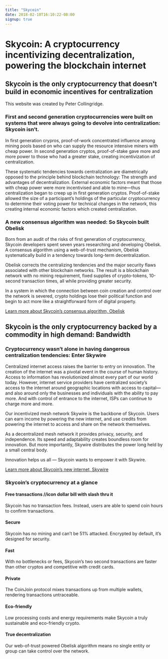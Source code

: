 ```yaml
---
title: "Skycoin"
date: 2018-02-10T16:10:22-08:00
signup: true
---
```


<h1>Skycoin: A cryptocurrency incentivizing decentralization, powering the blockchain internet  </h1>

<h2>Skycoin is the only cryptocurrency that doesn’t build in economic incentives for centralization</h2>


This website was created by Peter Collingridge.

<!-- can use these as backgrounds instead of objects as well -->
<object type="image/svg+xml" data="/images/big-constellation-network.svg" class="icon-svg"></object>
<object type="image/svg+xml" data="/images/little-constellation-network.svg" class="icon-svg"></object>

<h3>First and second generation cryptocurrencies were built on systems that were always going to devolve into centralization: Skycoin isn’t. </h3>

<p>In first generation crypros, proof-of-work concentrated influence among mining pools based on who can supply the resource intensive miners with cheap power. In second generation cryptos, proof-of-stake gave more and more power to those who had a greater stake, creating incentivization of centralization. </p>
<p>These systematic tendencies towards centralization are diametrically opposed to the principle behind blockchain technology: The strength and advantages of decentralization. External economic factors meant that those with cheap power were more incentivised and able to mine—thus centralization began to creep up in first generation cryptos. Proof-of-stake allowed the size of a participant’s holdings of the particular cryptocurrency to determine their voting power for technical changes in the network, this creating internal economic factors which created centralization. </p>

<h3>A new consensus algorithm was needed: So Skycoin built Obelisk</h3>

<p>Born from an audit of the risks of first generation of cryptocurrency, Skycoin developers spent seven years researching and developing Obelisk. A consensus algorithm using a web-of-trust mechanism, Obelisk systematically build in a tendency towards long-term decentralization. </p>
<p>Obelisk corrects the centralizing tendencies and the major security flaws associated with other blockchain networks. The result is a blockchain network with no mining requirement, fixed supplies of crypto-tokens, 10-second transaction times, all while providing greater security. </p>
<p>In a system in which the connection between coin creation and control over the network is severed, crypto holdings lose their political function and begin to act more like a straightforward form of digital property. </p>
<p><a href="">Learn more about Skycoin’s consensus algorithm, Obelisk</a></p>


<h2>Skycoin is the only cryptocurrency backed by a commodity in high demand: Bandwidth </h2>

<h3>Cryptocurrency wasn’t alone in having dangerous centralization tendencies: Enter Skywire</h3>
<p>Centralized internet access raises the barrier to entry on innovation. The creation of the internet was a pivotal event in the course of human history. Access to information has revolutionized almost every part of our world today. However, internet service providers have centralized society’s access to the internet around geographic locations with access to capital— and also around only the businesses and individuals with the ability to pay more. And with control of entrance to the internet, ISPs can continue to charge more and more. </p>
<p>Our incentivized mesh network Skywire is the backbone of Skycoin. Users can earn income by powering the new internet, and use credits from powering the internet to access and share on the network themselves.  </p>
<p>As a decentralized mesh network it provides privacy, security, and independence. Its speed and adaptability creates boundless room for innovation. But more importantly, Skywire distributes the power long held by a small central body.</p>
<p>Innovation helps us all — Skycoin wants to empower it with Skywire. </p>

<p><a href="">Learn more about Skycoin’s new internet, Skywire</a></p>

<h3>Skycoin’s cryptocurrency at a glance</h3>

<h4>Free transactions //icon dollar bill with slash thru it </h4>
<p>Skycoin has no transaction fees. Instead, users are able to spend coin hours to confirm transactions.</p>

<object type="image/svg+xml" data="/images/lock.svg" class="icon-svg"></object>
<h4>Secure</h4>
<p>Skycoin has no mining and can’t be 51% attacked. Encrypted by default, it’s designed for security. </p>

<object type="image/svg+xml" data="/images/lightningbolt.svg" class="icon-svg"></object>
<h4>Fast</h4>
<p>With no bottlenecks or fees, Skycoin’s two second transactions are faster than other cryptos and competitive with credit cards.</p>

<object type="image/svg+xml" data="/images/eye.svg" class="icon-svg"></object>

<h4>Private</h4>
<p>The CoinJoin protocol mixes transactions up from multiple wallets, rendering transactions untraceable. </p>

<object type="image/svg+xml" data="/images/dolphin.svg" class="icon-svg"></object>
<h4>Eco-friendly</h4>
<p>Low processing costs and energy requirements make Skycoin a truly sustainable and eco-friendly crypto. </p>

<object type="image/svg+xml" data="/images/plotgraph.svg" class="icon-svg"></object>
<h4>True decentralization</h4>
<p>Our web-of-trust powered Obelisk algorithm means no single entity or group can take control over the network. </p> 





